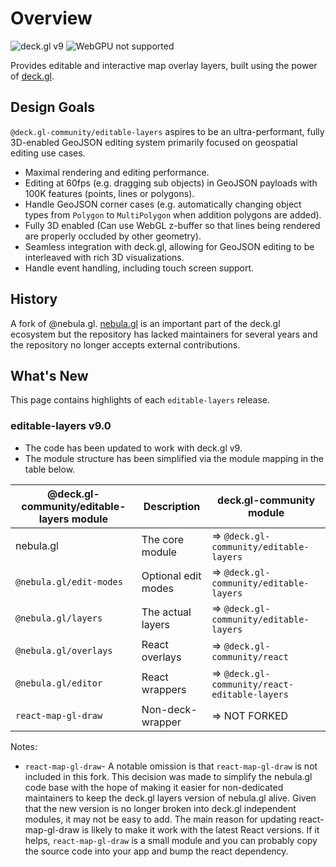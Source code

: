 # Overview

![deck.gl v9](https://img.shields.io/badge/deck.gl-v9-green.svg?style=flat-square")
![WebGPU not supported](https://img.shields.io/badge/webgpu-no-red.svg?style=flat-square")

Provides editable and interactive map overlay layers, built using the power of [deck.gl](https://deck.gl/).

## Design Goals

`@deck.gl-community/editable-layers` aspires to be an ultra-performant, fully 3D-enabled GeoJSON editing system primarily focused on geospatial editing use cases.

- Maximal rendering and editing performance.
- Editing at 60fps (e.g. dragging sub objects) in GeoJSON payloads with 100K features (points, lines or polygons).
- Handle GeoJSON corner cases (e.g. automatically changing object types from `Polygon` to `MultiPolygon` when addition polygons are added).
- Fully 3D enabled (Can use WebGL z-buffer so that lines being rendered are properly occluded by other geometry).
- Seamless integration with deck.gl, allowing for GeoJSON editing to be interleaved with rich 3D visualizations.
- Handle event handling, including touch screen support.

## History

A fork of @nebula.gl. [nebula.gl](https://nabula.gl) is an important part of the deck.gl ecosystem but the repository has lacked maintainers for several years and the repository no longer accepts external contributions.

## What's New

This page contains highlights of each `editable-layers` release.

### editable-layers v9.0

- The code has been updated to work with deck.gl v9. 
- The module structure has been simplified via the module mapping in the table below.

| @deck.gl-community/editable-layers module | Description         | deck.gl-community module                      |
| ----------------------------------------- | ------------------- | --------------------------------------------- |
| nebula.gl                                 | The core module     | => `@deck.gl-community/editable-layers`       |
| `@nebula.gl/edit-modes`                   | Optional edit modes | => `@deck.gl-community/editable-layers`       |
| `@nebula.gl/layers`                       | The actual layers   | => `@deck.gl-community/editable-layers`       |
| `@nebula.gl/overlays`                     | React overlays      | => `@deck.gl-community/react`                 |
| `@nebula.gl/editor`                       | React wrappers      | => `@deck.gl-community/react-editable-layers` |
| `react-map-gl-draw`                       | Non-deck-wrapper    | => NOT FORKED                                 |

Notes:
- `react-map-gl-draw`- A notable omission is that `react-map-gl-draw` is not included in this fork. This decision was made to simplify the nebula.gl code base with the hope of making it easier for non-dedicated maintainers to keep the deck.gl layers version of nebula.gl alive. Given that the new version is no longer broken into deck.gl independent modules, it may not be easy to add.
The main reason for updating react-map-gl-draw is likely to make it work with the latest React versions. If it helps, `react-map-gl-draw` is a small module and you can probably copy the source code into your app and bump the react dependency.
